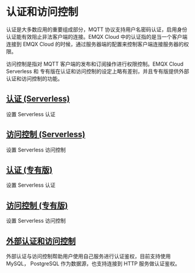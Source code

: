 # 认证和访问控制

认证是大多数应用的重要组成部分，MQTT 协议支持用户名密码认证，启用身份认证能有效阻止非法客户端的连接。EMQX Cloud 中的认证指的是当一个客户端连接到 EMQX  Cloud 的时候，通过服务器端的配置来控制客户端连接服务器的权限。

访问控制是指对 MQTT 客户端的发布和订阅操作进行权限控制。EMQX Cloud Serverless 和 专有版在认证和访问控制的设定上略有差别，并且专有版提供外部认证和访问控制的功能。

## [认证 (Serverless)](./auth_serverless.md)

设置 Serverless 认证

## [访问控制 (Serverless)](./acl_serverless.md)

设置 Serverless 访问控制

## [认证 (专有版)](./auth_dedicated.md)

设置 Serverless 认证

## [访问控制 (专有版)](./acl_dedicated.md)

设置 Serverless 访问控制

## [外部认证和访问控制](./custom_auth.md)
外部认证与访问控制帮助用户使用自己服务进行认证鉴权，目前支持使用 MySQL， PostgreSQL 作为数据源，也支持连接到 HTTP 服务做认证鉴权。